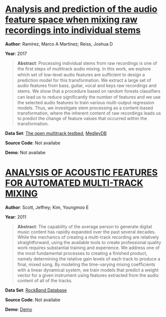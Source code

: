 #  [Analysis and prediction of the audio feature space when mixing raw recordings into individual stems](http://www.aes.org/e-lib/browse.cfm?elib=19245)
**Author**: Ramírez, Marco A Martínez; Reiss, Joshua D

**Year**: 2017
>**Abstract**: Processing individual stems from raw recordings is one of the ﬁrst steps of multitrack audio mixing. In this work, we explore which set of low-level audio features are sufﬁcient to design a prediction model for this transformation. We extract a large set of audio features from bass, guitar, vocal and keys raw recordings and stems. We show that a procedure based on random forests classiﬁers can lead us to reduce signiﬁcantly the number of features and we use the selected audio features to train various multi-output regression models. Thus, we investigate stem processing as a content-based transformation, where the inherent content of raw recordings leads us to predict the change of feature values that occurred within the transformation.

**Data Set**: [The open multitrack testbed](http://multitrack.eecs.qmul.ac.uk/), [MedleyDB](https://medleydb.weebly.com/)

**Source Code**: Not availabe

**Demo**: Not availabe

#  [ANALYSIS OF ACOUSTIC FEATURES FOR AUTOMATED MULTI-TRACK MIXING](https://archives.ismir.net/ismir2011/paper/000027.pdf)
**Author**: Scott, Jeffrey; Kim, Youngmoo E

**Year**: 2011
>**Abstract**: The capability of the average person to generate digital music content has rapidly expanded over the past several decades. While the mechanics of creating a multi-track recording are relatively straightforward, using the available tools to create professional quality work requires substantial training and experience. We address one of the most fundamental processes to creating a ﬁnished product, namely determining the relative gain levels of each track to produce a ﬁnal, mixed song. By modeling the time-varying mixing coefﬁcients with a linear dynamical system, we train models that predict a weight vector for a given instrument using features extracted from the audio content of all of the tracks.

**Data Set**: [RockBand Database](https://rbdb.online/)

**Source Code**: Not availabe

**Demo**: [Demo](http://music.ece.drexel.edu/research/AutoMix)


